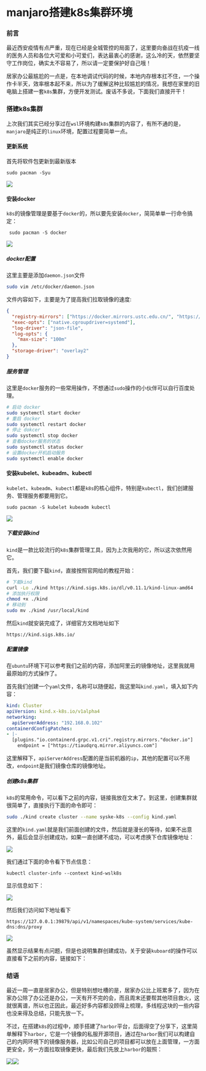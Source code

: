 # manjaro搭建k8s集群环境

### 前言

最近西安疫情有点严重，现在已经是全城管控的局面了，这里要向奋战在抗疫一线的医务人员和各位大可爱和小可爱们，表达最衷心的感谢，这么冷的天，依然要坚守工作岗位，确实太不容易了，所以请一定要保护好自己哦！

居家办公最尴尬的一点是，在本地调试代码的时候，本地内存根本扛不住，一个操作卡半天，效率根本起不来，所以为了缓解这种比较尴尬的情况，我想在家里的旧电脑上搭建一套`k8s`集群，方便开发测试。废话不多说，下面我们直接开干！



### 搭建k8s集群

上次我们其实已经分享过在`wsl`环境构建`k8s`集群的内容了，有所不通的是，`manjaro`是纯正的`linux`环境，配置过程要简单一点。

#### 更新系统

首先将软件包更新到最新版本

```
sudo pacman -Syu 
```



![](https://syske-pic-bed.oss-cn-hangzhou.aliyuncs.com/imgs/manjaro/image-20211225143139622.png)

#### 安装docker

`k8s`的镜像管理是要基于`docker`的，所以要先安装`docker`，简简单单一行命令搞定：

```
 sudo pacman -S docker
```

![](https://syske-pic-bed.oss-cn-hangzhou.aliyuncs.com/imgs/manjaro/20211225165714.png)

##### docker配置

这里主要是添加`daemon.json`文件

```sh
sudo vim /etc/docker/daemon.json
```

文件内容如下，主要是为了提高我们拉取镜像的速度:

```json
{
  "registry-mirrors": ["https://docker.mirrors.ustc.edu.cn/", "https://hub-mirror.c.163.com/", "https://reg-mirror.qiniu.com"],
  "exec-opts": ["native.cgroupdriver=systemd"],
  "log-driver": "json-file",
  "log-opts": {
    "max-size": "100m"
  },
  "storage-driver": "overlay2"
}
```



##### 服务管理

这里是`docker`服务的一些常用操作，不想通过`sudo`操作的小伙伴可以自行百度处理。

```sh
# 启动 docker
sudo systemctl start docker 
# 重启 docker
sudo systemctl restart docker 
# 停止 dokcer
sudo systemctl stop docker 
# 查看docker服务的状态
sudo systemctl status docker
# 设置docker开机启动服务
sudo systemctl enable docker
```



#### 安装kubelet、kubeadm、kubectl

`kubelet`、`kubeadm`、`kubectl`都是`k8s`的核心组件，特别是`kubectl`，我们创建服务、管理服务都要用到它。

```
sudo pacman -S kubelet kubeadm kubectl
```

![](https://syske-pic-bed.oss-cn-hangzhou.aliyuncs.com/imgs/manjaro/20211225165803.png)

##### 下载安装kind

`kind`是一款比较流行的`k8s`集群管理工具，因为上次我用的它，所以这次依然用它。

首先，我们要下载`kind`，直接按照官网给的教程开始：

```sh
# 下载kind
curl -Lo ./kind https://kind.sigs.k8s.io/dl/v0.11.1/kind-linux-amd64
# 添加执行权限
chmod +x ./kind
# 移动到
sudo mv ./kind /usr/local/kind
```

然后`kind`就安装完成了，详细官方文档地址如下

```
https://kind.sigs.k8s.io/
```

##### 配置镜像

在`ubuntu`环境下可以参考我们之前的内容，添加阿里云的镜像地址，这里我就用最原始的方式操作了。

首先我们创建一个`yaml`文件，名称可以随便起，我这里叫`kind.yaml`，填入如下内容：

```yaml
kind: Cluster
apiVersion: kind.x-k8s.io/v1alpha4
networking:
  apiServerAddress: "192.168.0.102"
containerdConfigPatches:
- |-
  [plugins."io.containerd.grpc.v1.cri".registry.mirrors."docker.io"]
    endpoint = ["https://tiaudqrq.mirror.aliyuncs.com"]
```

这里解释下，`apiServerAddress`配置的是当前机器的`ip`，其他的配置可以不用改，`endpoint`是我们镜像仓库的镜像地址。



##### 创建k8s集群

`k8s`的常用命令，可以看下之前的内容，链接我放在文末了。到这里，创建集群就很简单了，直接执行下面的命令即可：

```sh
sudo ./kind create cluster --name syske-k8s --config kind.yaml
```

这里的`kind.yaml`就是我们前面创建的文件，然后就是漫长的等待，如果不出意外，最后会显示创建成功，如果一直创建不成功，可以考虑换下仓库镜像地址：

![](https://syske-pic-bed.oss-cn-hangzhou.aliyuncs.com/imgs/manjaro/20211225165503.png)

我们通过下面的命令看下节点信息：

```
kubectl cluster-info --context kind-wslk8s
```

显示信息如下：

![](https://syske-pic-bed.oss-cn-hangzhou.aliyuncs.com/imgs/images/20211226224511.png)

然后我们访问如下地址看下

```
https://127.0.0.1:39879/api/v1/namespaces/kube-system/services/kube-dns:dns/proxy
```

![](https://syske-pic-bed.oss-cn-hangzhou.aliyuncs.com/imgs/images/20211226224621.png)

虽然显示结果有点问题，但是也说明集群创建成功，关于安装`kuboard`的操作可以直接看下之前的内容，链接如下：







### 结语

最近一周一直是居家办公，但是特别想吐槽的是，居家办公比上班累多了，因为在家办公除了办公还是办公，一天有开不完的会，而且周末还要帮其他项目救火，这就很离谱，所以也正因此，最近好多内容都没顾得上梳理，多线程这块的一些内容也没来得及总结，只能先放一下。

不过，在搭建`k8s`的过程中，顺手搭建了`harbor`平台，后面得空了分享下，这里简单解释下`harbor`，它是一个镜像的私服开源项目，通过在`harbor`我们可以构建自己的内网环境下的镜像服务器，比如公司自己的项目都可以放在上面管理，一方面更安全，另一方面拉取镜像更快，最后我们先放上`harbor`的靓照：

![](https://syske-pic-bed.oss-cn-hangzhou.aliyuncs.com/imgs/images/20211226230559.png)![](https://syske-pic-bed.oss-cn-hangzhou.aliyuncs.com/imgs/images/20211226230636.png)